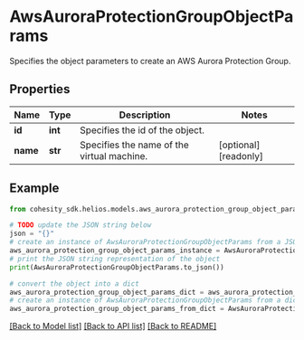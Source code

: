 # AwsAuroraProtectionGroupObjectParams

Specifies the object parameters to create an AWS Aurora Protection Group.

## Properties

Name | Type | Description | Notes
------------ | ------------- | ------------- | -------------
**id** | **int** | Specifies the id of the object. | 
**name** | **str** | Specifies the name of the virtual machine. | [optional] [readonly] 

## Example

```python
from cohesity_sdk.helios.models.aws_aurora_protection_group_object_params import AwsAuroraProtectionGroupObjectParams

# TODO update the JSON string below
json = "{}"
# create an instance of AwsAuroraProtectionGroupObjectParams from a JSON string
aws_aurora_protection_group_object_params_instance = AwsAuroraProtectionGroupObjectParams.from_json(json)
# print the JSON string representation of the object
print(AwsAuroraProtectionGroupObjectParams.to_json())

# convert the object into a dict
aws_aurora_protection_group_object_params_dict = aws_aurora_protection_group_object_params_instance.to_dict()
# create an instance of AwsAuroraProtectionGroupObjectParams from a dict
aws_aurora_protection_group_object_params_from_dict = AwsAuroraProtectionGroupObjectParams.from_dict(aws_aurora_protection_group_object_params_dict)
```
[[Back to Model list]](../README.md#documentation-for-models) [[Back to API list]](../README.md#documentation-for-api-endpoints) [[Back to README]](../README.md)


